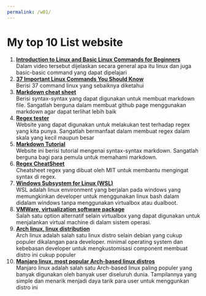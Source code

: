 ```yaml
---
permalink: /w01/
---
```


# My top 10 List website

1. [**Introduction to Linux and Basic Linux Commands for Beginners**](https://youtu.be/IVquJh3DXUA)<br>
Dalam video tersebut dijelaskan secara general apa itu linux dan juga basic-basic command yang dapat dipelajari
2. [**37 Important Linux Commands You Should Know**](https://www.howtogeek.com/412055/37-important-linux-commands-you-should-know/)<br>
Berisi 37 command linux yang sebaiknya diketahui
3. [**Markdown cheat sheet**](https://www.markdownguide.org/cheat-sheet/)<br>
Berisi syntax-syntax yang dapat digunakan untuk membuat markdown file. Sangatlah berguna dalam membuat github page menggunakan markdown agar dapat terlihat lebih baik
4. [**Regex tester**](https://regex101.com/)<br>
Website yang dapat digunakan untuk melakukan test terhadap regex yang kita punya. Sangatlah bermanfaat dalam membuat regex dalam skala yang kecil maupun besar
5. [**Markdown Tutorial**](https://www.markdowntutorial.com/)<br>
Website ini berisi tutorial mengenai syntax-syntax markdown. Sangatlah berguna bagi para pemula untuk memahami markdown.
6. [**Regex CheatSheet**](http://web.mit.edu/hackl/www/lab/turkshop/slides/regex-cheatsheet.pdf)<br>
Cheatsheet regex yang dibuat oleh MIT untuk membantu mengingat syntax di regex.
7. [**Windows Subsystem for Linux (WSL)**](https://docs.microsoft.com/en-us/windows/wsl/)<br>
WSL adalah linux environment yang berjalan pada windows yang memungkinkan developer untuk menggunakan linux bash dalam didalam windows tanpa menggunakan virtualbox atau dualboot.
8. [**VMWare, virtualization software package**](https://www.vmware.com/products/workstation-player/workstation-player-evaluation.html)<br>
Salah satu option alternatif selain virtualbox yang dapat digunakan untuk menjalankan virtual machine di dalam sistem operasi.
9. [**Arch linux, linux distribution**](https://archlinux.org/)<br>
Arch linux adalah salah satu linux distro selain debian yang cukup populer dikalangan para developer. minimal operating system dan kebebasan developer untuk mengkustomisasi component membuat distro ini cukup populer
10. [**Manjaro linux, most popular Arch-based linux distros**](https://manjaro.org/)<br>
Manjaro linux adalah salah satu Arch-based linux paling populer yang banyak digunakan oleh banyak user diseluruh dunia. Tampilannya yang simple dan menarik menjadi daya tarik para user untuk menggunkan distro ini

